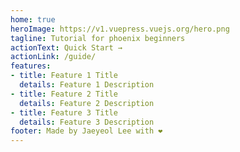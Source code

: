 ```yaml
---
home: true
heroImage: https://v1.vuepress.vuejs.org/hero.png
tagline: Tutorial for phoenix beginners
actionText: Quick Start →
actionLink: /guide/
features:
- title: Feature 1 Title
  details: Feature 1 Description
- title: Feature 2 Title
  details: Feature 2 Description
- title: Feature 3 Title
  details: Feature 3 Description
footer: Made by Jaeyeol Lee with ❤️
---
```

